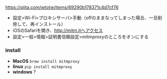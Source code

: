 https://qiita.com/wtotw/items/69290b178371c4d7cf76

- 設定>Wi-Fi>プロキシサーバ>手動（offのままなってしまった場合、一旦削除して、再インストール）
- iOSのSafariを開き、http://mitm.itへアクセス
- 設定>一般>情報>証明書信頼設定>mitmproxyのところをオンにする

### install

- **MacOS** `brew install mitmproxy`
- **linux** `pip install mitmproxy`
- **windows** ?
